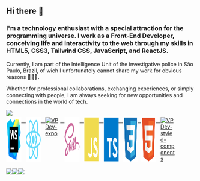 ## Hi there 👋
### I'm a technology enthusiast with a special attraction for the programming universe. I work as a Front-End Developer, conceiving life and interactivity to the web through my skills in HTML5, CSS3, Tailwind CSS, JavaScript, and ReactJS.

Currently, I am part of the Intelligence Unit of the investigative police in São Paulo, Brazil, of wich I unfortunately cannot share my work for obvious reasons 🤷🏻‍♂️.

Whether for professional collaborations, exchanging experiences, or simply connecting with people, I am always seeking for new opportunities and connections in the world of tech.

<div align="left">
  <a href="https://github.com/VictorPowilleit">
  <!-- img height="180rem" src="https://github-readme-stats.vercel.app/api?username=Victorpowilleit&show_icons=true&theme=react&include_all_commits=true&count_private=true"/ -->
  <img height="180rem" src="https://github-readme-stats.vercel.app/api/top-langs/?username=VictorPowilleit&layout=compact&langs_count=7&theme=react"/>
</div>

<div style="display: flex;"><br>
  <img class="techImg" align="center" alt="VPDev-Webstorm" width="40" src="https://raw.githubusercontent.com/devicons/devicon/master/icons/webstorm/webstorm-original.svg" />&nbsp;&nbsp;&nbsp;
  <img align="center" alt="VPDev-React" width="40" src="https://raw.githubusercontent.com/devicons/devicon/master/icons/react/react-original.svg" />&nbsp;&nbsp;&nbsp;
  <img align="center" alt="VPDev-expo" width="40" src="https://mobiletech360.co/Apps/wp-content/uploads/2021/08/Expo-APK-v2.21.5-Download-150x150.png">&nbsp;&nbsp;&nbsp;
  <img align="center" alt="VPDev-Sass" width="40" src="https://raw.githubusercontent.com/devicons/devicon/master/icons/sass/sass-original.svg" />&nbsp;&nbsp;&nbsp;
  <img align="center" alt="VPDev-JS" width="40" src="https://raw.githubusercontent.com/devicons/devicon/master/icons/javascript/javascript-plain.svg">&nbsp;&nbsp;&nbsp;
  <img align="center" alt="VPDev-Ts" width="40" src="https://raw.githubusercontent.com/devicons/devicon/master/icons/typescript/typescript-plain.svg">&nbsp;&nbsp;&nbsp;
  <img align="center" alt="VPDev-CSS3" width="40" src="https://raw.githubusercontent.com/devicons/devicon/master/icons/css3/css3-original.svg">&nbsp;&nbsp;
  <img align="center" alt="VPDev-HTML5" width="40" src="https://raw.githubusercontent.com/devicons/devicon/master/icons/html5/html5-original.svg">&nbsp;&nbsp;&nbsp;
  <img align="center" alt="VPDev-styled-components" width="40" src="https://styled-components.com/atom.png">
</div>
<br/>
<div>
  <a href = "mailto:contato@vpdev.com.br"><img src="https://img.shields.io/badge/Mail%3A-contato%40vpdev.com.br-brightgreen?style=for-the-badge"></a><a href="https://instagram.com/_victor.powilleit_" target="_blank"><img src="https://img.shields.io/badge/-Instagram-%23E4405F?style=for-the-badge&logo=instagram&logoColor=white" target="_blank"></a><a href="https://www.linkedin.com/in/victor-powilleit-42945b255" target="_blank"><img src="https://img.shields.io/badge/-LinkedIn-%230077B5?style=for-the-badge&logo=linkedin&logoColor=white" target="_blank"></a> 
</div>
